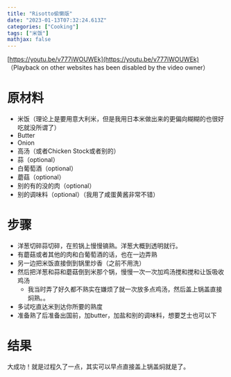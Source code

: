 ```yaml
---
title: "Risotto偷懒版"
date: "2023-01-13T07:32:24.613Z"
categories: ["Cooking"]
tags: ["米饭"]
mathjax: false
---
```


[https://youtu.be/v777iWOUWEk](https://youtu.be/v777iWOUWEk) （Playback on other websites has been disabled by the video owner）

# 原材料

- 米饭（理论上是要用意大利米，但是我用日本米做出来的更偏向糊糊的也很好吃就没所谓了）
- Butter
- Onion
- 高汤（或者Chicken Stock或者别的）
- 蒜（optional）
- 白葡萄酒（optional）
- 蘑菇（optional）
- 别的有的没的肉（optional）
- 别的调味料（optional）（我用了咸蛋黄酱非常不错）

# 步骤

- 洋葱切碎蒜切碎，在煎锅上慢慢镐熟。洋葱大概到透明就行。
- 有蘑菇或者其他的肉和白葡萄酒的话，也在一边弄熟
- 另一边把米饭直接倒到锅里炒香（之前不用洗）
- 然后把洋葱和蒜和蘑菇倒到米那个锅，慢慢一次一次加鸡汤搅和搅和让饭吸收鸡汤
  - 我当时弄了好久都不熟实在嫌烦了就一次放多点鸡汤，然后盖上锅盖直接焖熟。。
- 多试吃直达米到达你所要的熟度
- 准备熟了后准备出国前，加butter，加盐和别的调味料，想要芝士也可以下

# 结果

大成功！就是过程久了一点，其实可以早点直接盖上锅盖焖就是了。




